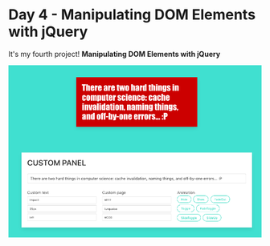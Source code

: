 # Day 4 - Manipulating DOM Elements with jQuery 

It's my fourth project!
**Manipulating DOM Elements with jQuery**

![GitHub Logo](img/cover.png)
